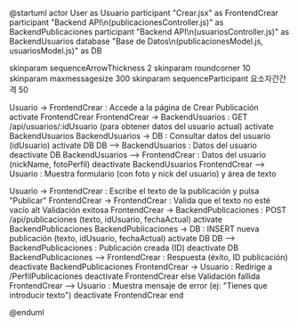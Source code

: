 @startuml
actor User as Usuario
participant "Crear.jsx" as FrontendCrear
participant "Backend API\n(publicacionesController.js)" as BackendPublicaciones
participant "Backend API\n(usuariosController.js)" as BackendUsuarios
database "Base de Datos\n(publicacionesModel.js, usuariosModel.js)" as DB

skinparam sequenceArrowThickness 2
skinparam roundcorner 10
skinparam maxmessagesize 300
skinparam sequenceParticipant 요소자간간격 50

Usuario -> FrontendCrear : Accede a la página de Crear Publicación
activate FrontendCrear
FrontendCrear -> BackendUsuarios : GET /api/usuarios/:idUsuario (para obtener datos del usuario actual)
activate BackendUsuarios
BackendUsuarios -> DB : Consultar datos del usuario (idUsuario)
activate DB
DB --> BackendUsuarios : Datos del usuario
deactivate DB
BackendUsuarios --> FrontendCrear : Datos del usuario (nickName, fotoPerfil)
deactivate BackendUsuarios
FrontendCrear --> Usuario : Muestra formulario (con foto y nick del usuario) y área de texto

Usuario -> FrontendCrear : Escribe el texto de la publicación y pulsa "Publicar"
FrontendCrear -> FrontendCrear : Valida que el texto no esté vacío
alt Validación exitosa
    FrontendCrear -> BackendPublicaciones : POST /api/publicaciones (texto, idUsuario, fechaActual)
    activate BackendPublicaciones
    BackendPublicaciones -> DB : INSERT nueva publicación (texto, idUsuario, fechaActual)
    activate DB
    DB --> BackendPublicaciones : Publicación creada (ID)
    deactivate DB
    BackendPublicaciones --> FrontendCrear : Respuesta (éxito, ID publicación)
    deactivate BackendPublicaciones
    FrontendCrear -> Usuario : Redirige a /PerfilPublicaciones
    deactivate FrontendCrear
else Validación fallida
    FrontendCrear --> Usuario : Muestra mensaje de error (ej: "Tienes que introducir texto")
    deactivate FrontendCrear
end

@enduml